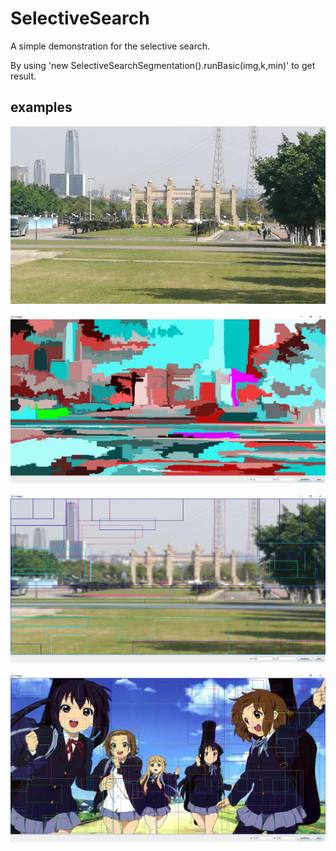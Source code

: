 # SelectiveSearch

A simple demonstration for the selective search.

By using 'new SelectiveSearchSegmentation().runBasic(img,k,min)' to get result.

## examples

![pic_1](pic/2.jpg)

![pic_2](pic/3.jpg)

![pic_3](pic/1.jpg)

![pic_4](pic/4.jpg)